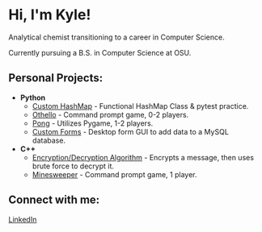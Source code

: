 <h1>Hi, I'm Kyle!</h1>
<p>Analytical chemist transitioning to a career in Computer Science.</p>
<p>Currently pursuing a B.S. in Computer Science at OSU.</p>
<h2>Personal Projects:</h2>

- <b>Python</b>
  - [Custom HashMap](https://github.com/kipppppp/HashMap) - Functional HashMap Class & pytest practice.
  - [Othello](https://github.com/kipppppp/Othello) - Command prompt game, 0-2 players.
  - [Pong](https://github.com/kipppppp/Pong_pygame) - Utilizes Pygame, 1-2 players.
  - [Custom Forms](https://github.com/kipppppp/LIMS) - Desktop form GUI to add data to a MySQL database.
- <b>C++</b>
  - [Encryption/Decryption Algorithm](https://github.com/kipppppp/DecryptionAlgorithm) - Encrypts a message, then uses brute force to decrypt it.
  - [Minesweeper](https://github.com/kipppppp/MineSweeper) - Command prompt game, 1 player.

<h2>Connect with me:</h2>

[LinkedIn](https://www.linkedin.com/in/kyle-j-gonzales)
